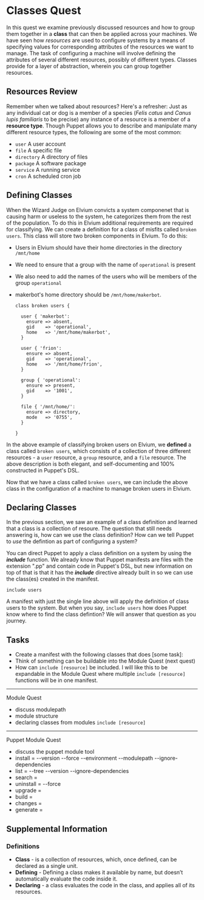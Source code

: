 
# Classes Quest

In this quest we examine previously discussed resources and how to group them together in a **class** that can then be applied across your machines. We have seen how _resources_ are used to configure systems by a means of specifying values for corresponding attributes of the resources we want to manage. The task of configuring a machine will involve defining the attributes of several different resources, possibly of different types. Classes provide for a layer of abstraction, wherein you can group together resources.

## Resources Review

Remember when we talked about resources? Here's a refresher: Just as any individual cat or dog is a member of a species (*Felis catus* and *Canus lupis familiaris* to be precise) any instance of a resource is a member of a **resource type**. Though Puppet allows you to describe and manipulate many different resource types, the following are some of the most common: 

* `user` A user account
* `file` A specific file
* `directory` A directory of files
* `package` A software package
* `service` A running service
* `cron` A scheduled cron job

## Defining Classes

When the Wizard Judge on Elvium convicts a system componenet that is causing harm or useless to the system, he categorizes them from the rest of the population. To do this in Elvium additional requirements are required for classifying. We can create a definition for a class of misfits called `broken users`. This class will store two broken components in Elvium. To do this:

* Users in Elvium should have their home directories in the directory `/mnt/home`
* We need to ensure that a group with the name of `operational` is present
* We also need to add the names of the users who will be members of the group `operational`
* makerbot's home directory should be `/mnt/home/makerbot`. 

      class broken users {
      
		user { 'makerbot':
		  ensure => absent,
		  gid    => 'operational',
		  home   => '/mnt/home/makerbot',	
        }
    
        user { 'frion':
		  ensure => absent,
		  gid    => 'operational',
		  home   => '/mnt/home/frion',	
        }
        
        group { 'operational':
          ensure => present,
          gid    => '1001',
        }
    
        file { '/mnt/home/':
          ensure => directory,
          mode   => '0755',
        }
    
      }  

In the above example of classifying broken users on Elvium, we **defined** a class called `broken users`, which consists of a collection of three different resources - a `user` resource, a `group` resource, and a `file` resource. The above description is both elegant, and self-documenting and 100% constructed in Puppet's DSL.

Now that we have a class called `broken users`, we can include the above class in the configuration of a machine to manage broken users in Elvium.

## Declaring Classes

In the previous section, we saw an example of a class definition and learned that a class is a collection of resoure. The question that still needs answering is, how can we use the class definition? How can we tell Puppet to _use_ the defintion as part of configuring a system?

You can direct Puppet to apply a class definition on a system by using the __*include*__ function. We already know that Puppet manifests are files with the extension ".pp" and contain code in Puppet's DSL, but new information on top of that is that it has the __*include*__ directive already built in so we can use the class(es) created in the manifest.

    include users
    
A manifest with just the single line above will apply the definition of class users to the system. But when you say, `include users` how does Puppet know where to find the class defintion? We will answer that question as you journey.

## Tasks

- Create a manifest with the following classes that does [some task]:
- Think of something can be buildable into the Module Quest (next quest)
- How can `include [resource]` be included. I will like this to be expandable in the Module Quest where multiple `include [resource]` functions will be in one manifest.

---

Module Quest

- discuss modulepath
- module structure
- declaring classes from modules `include [resource]`

---

Puppet Module Quest

- discuss the puppet module tool
- install = --version --force --environment --modulepath --ignore-dependencies
- list = --tree --version --ignore-dependencies
- search = 
- uninstall = --force
- upgrade = 
- build = 
- changes = 
- generate = 

## Supplemental Information

### Definitions
- **Class** - is a collection of resources, which, once defined, can be declared as a single unit.
- **Defining** - Defining a class makes it available by name, but doesn’t automatically evaluate the code inside it.
- **Declaring** - a class evaluates the code in the class, and applies all of its resources.
